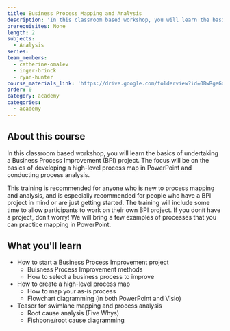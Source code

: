 ```yaml
---
title: Business Process Mapping and Analysis
description: 'In this classroom based workshop, you will learn the basics of undertaking a Business Process Improvement (BPI) project. The focus will be on the basics of developing a high-level process map in PowerPoint and conducting process analysis.'
prerequisites: None
length: 2
subjects:
  - Analysis
series:
team_members:
  - catherine-omalev
  - inger-brinck
  - ryan-hunter
course_materials_link: 'https://drive.google.com/folderview?id=0BwRgeGq-b8f9SVZyeHVoa2ZjT0k&usp=sharing'
order: 0
category: academy
categories:
  - academy
---
```



## About this course

In this classroom based workshop, you will learn the basics of undertaking a Business Process Improvement (BPI) project. The focus will be on the basics of developing a high-level process map in PowerPoint and conducting process analysis.

This training is recommended for anyone who is new to process mapping and analysis, and is especially recommended for people who have a BPI project in mind or are just getting started. The training will include some time to allow participants to work on their own BPI project. If you donít have a project, donít worry! We will bring a few examples of processes that you can practice mapping in PowerPoint.

## What you'll learn

* How to start a Business Process Improvement project
  * Buisness Process Improvement methods
  * How to select a business process to improve
* How to create a high-level process map
  * How to map your as-is process
  * Flowchart diagramming (in both PowerPoint and Visio)
* Teaser for swimlane mapping and process analysis
  * Root cause analysis (Five Whys)
  * Fishbone/root cause diagramming